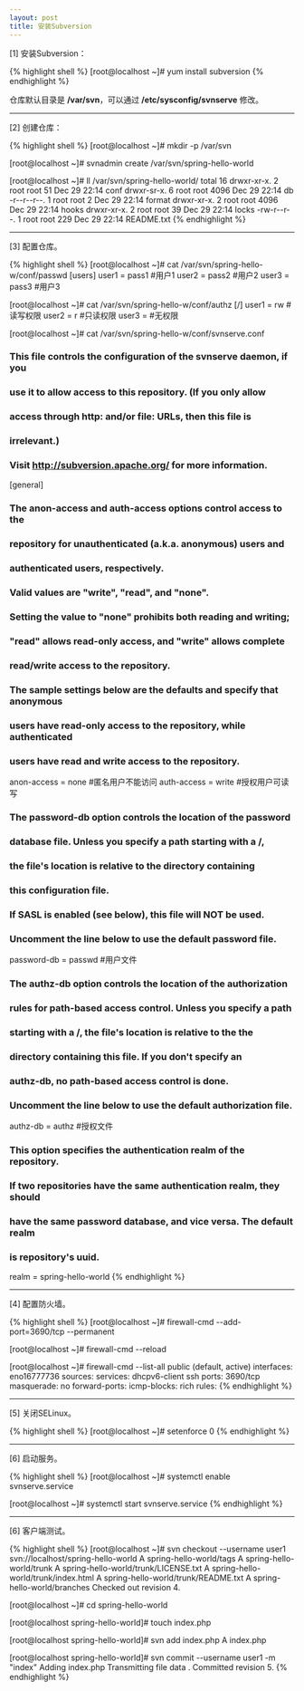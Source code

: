 ```yaml
---
layout: post
title: 安装Subversion
---
```


[1] 安装Subversion：

{% highlight shell %}
[root@localhost ~]# yum install subversion
{% endhighlight %}

仓库默认目录是 **/var/svn**，可以通过 **/etc/sysconfig/svnserve** 修改。

---

[2] 创建仓库：

{% highlight shell %}
[root@localhost ~]# mkdir -p /var/svn

[root@localhost ~]# svnadmin create /var/svn/spring-hello-world

[root@localhost ~]# ll /var/svn/spring-hello-world/
total 16
drwxr-xr-x. 2 root root   51 Dec 29 22:14 conf
drwxr-sr-x. 6 root root 4096 Dec 29 22:14 db
-r--r--r--. 1 root root    2 Dec 29 22:14 format
drwxr-xr-x. 2 root root 4096 Dec 29 22:14 hooks
drwxr-xr-x. 2 root root   39 Dec 29 22:14 locks
-rw-r--r--. 1 root root  229 Dec 29 22:14 README.txt
{% endhighlight %}

---

[3] 配置仓库。

{% highlight shell %}
[root@localhost ~]# cat /var/svn/spring-hello-w/conf/passwd 
[users]
user1 = pass1  #用户1
user2 = pass2  #用户2
user3 = pass3  #用户3

[root@localhost ~]# cat /var/svn/spring-hello-w/conf/authz 
[/]
user1 = rw #读写权限
user2 = r  #只读权限
user3 =    #无权限

[root@localhost ~]# cat /var/svn/spring-hello-w/conf/svnserve.conf 
### This file controls the configuration of the svnserve daemon, if you
### use it to allow access to this repository.  (If you only allow
### access through http: and/or file: URLs, then this file is
### irrelevant.)

### Visit http://subversion.apache.org/ for more information.

[general]
### The anon-access and auth-access options control access to the
### repository for unauthenticated (a.k.a. anonymous) users and
### authenticated users, respectively.
### Valid values are "write", "read", and "none".
### Setting the value to "none" prohibits both reading and writing;
### "read" allows read-only access, and "write" allows complete 
### read/write access to the repository.
### The sample settings below are the defaults and specify that anonymous
### users have read-only access to the repository, while authenticated
### users have read and write access to the repository.
anon-access = none   #匿名用户不能访问
auth-access = write  #授权用户可读写

### The password-db option controls the location of the password
### database file.  Unless you specify a path starting with a /,
### the file's location is relative to the directory containing
### this configuration file.
### If SASL is enabled (see below), this file will NOT be used.
### Uncomment the line below to use the default password file.
password-db = passwd #用户文件

### The authz-db option controls the location of the authorization
### rules for path-based access control.  Unless you specify a path
### starting with a /, the file's location is relative to the the
### directory containing this file.  If you don't specify an
### authz-db, no path-based access control is done.
### Uncomment the line below to use the default authorization file.
authz-db = authz     #授权文件

### This option specifies the authentication realm of the repository.
### If two repositories have the same authentication realm, they should
### have the same password database, and vice versa.  The default realm
### is repository's uuid.
realm = spring-hello-world
{% endhighlight %}

---

[4] 配置防火墙。

{% highlight shell %}
[root@localhost ~]# firewall-cmd --add-port=3690/tcp --permanent

[root@localhost ~]# firewall-cmd --reload

[root@localhost ~]# firewall-cmd --list-all
public (default, active)
  interfaces: eno16777736
  sources: 
  services: dhcpv6-client ssh
  ports: 3690/tcp
  masquerade: no
  forward-ports: 
  icmp-blocks: 
  rich rules: 
{% endhighlight %}

---

[5] 关闭SELinux。

{% highlight shell %}
[root@localhost ~]# setenforce 0
{% endhighlight %}

---

[6] 启动服务。

{% highlight shell %}
[root@localhost ~]# systemctl enable svnserve.service

[root@localhost ~]# systemctl start svnserve.service
{% endhighlight %}

---

[6] 客户端测试。

{% highlight shell %}
[root@localhost ~]# svn checkout --username user1 svn://localhost/spring-hello-world
A    spring-hello-world/tags
A    spring-hello-world/trunk
A    spring-hello-world/trunk/LICENSE.txt
A    spring-hello-world/trunk/index.html
A    spring-hello-world/trunk/README.txt
A    spring-hello-world/branches
Checked out revision 4.

[root@localhost ~]# cd spring-hello-world

[root@localhost spring-hello-world]# touch index.php

[root@localhost spring-hello-world]# svn add index.php
A         index.php

[root@localhost spring-hello-world]# svn commit --username user1 -m "index"
Adding         index.php
Transmitting file data .
Committed revision 5.
{% endhighlight %}